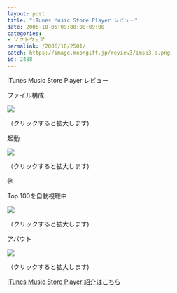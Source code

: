 ```yaml
---
layout: post
title: "iTunes Music Store Player レビュー"
date: 2006-10-05T09:00:00+09:00
categories:
- ソフトウェア
permalink: /2006/10/2501/
catch: https://image.moongift.jp/review3/imsp3.s.png
id: 2488
---
```

iTunes Music Store Player レビュー  
<!--more-->

ファイル構成

  

[![](https://image.moongift.jp/review3/imsp1.s.png)](https://image.moongift.jp/review3/imsp1.png)  
  
（クリックすると拡大します)

  

起動

  

[![](https://image.moongift.jp/review3/imsp2.s.png)](https://image.moongift.jp/review3/imsp2.png)  
  
（クリックすると拡大します)

  

例

  

Top 100を自動視聴中

  

[![](https://image.moongift.jp/review3/imsp3.s.png)](https://image.moongift.jp/review3/imsp3.png)  
  
（クリックすると拡大します)

  

アバウト

  

[![](https://image.moongift.jp/review3/imsp4.s.png)](https://image.moongift.jp/review3/imsp4.png)  
  
（クリックすると拡大します)

  

[iTunes Music Store Player 紹介はこちら](http://fw.moongift.jp/intro/i-2500.html)

